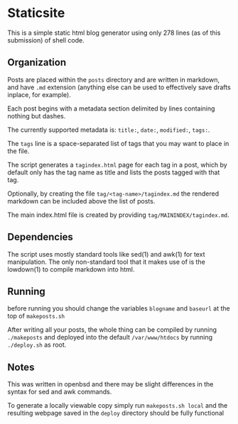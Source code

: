 # Staticsite

This is a simple static html blog generator using only 278 lines (as of this submission) of shell code.

## Organization

Posts are placed within the `posts` directory and are written in markdown, and have `.md` extension (anything else can be used to effectively save drafts inplace, for example).

Each post begins with a metadata section delimited by lines containing nothing but dashes.

The currently supported metadata is: `title:`, `date:`, `modified:`, `tags:`.

The `tags` line is a space-separated list of tags that you may want to place in the file.

The script generates a `tagindex.html` page for each tag in a post, which by default only has the tag name as title and lists the posts tagged with that tag.

Optionally, by creating the file `tag/<tag-name>/tagindex.md` the rendered markdown can be included above the list of posts.

The main index.html file is created by providing `tag/MAININDEX/tagindex.md`.

## Dependencies

The script uses mostly standard tools like sed(1) and awk(1) for text manipulation. The only non-standard tool that it makes use of is the lowdown(1) to compile markdown into html.

## Running

before running you should change the variables `blogname` and `baseurl` at the top of `makeposts.sh`

After writing all your posts, the whole thing can be compiled by running `./makeposts` and deployed into the default `/var/www/htdocs` by running `./deploy.sh` as root.

## Notes

This was written in openbsd and there may be slight differences in the syntax for sed and awk commands.

To generate a locally viewable copy simply run `makeposts.sh local` and the resulting webpage saved in the `deploy` directory should be fully functional

